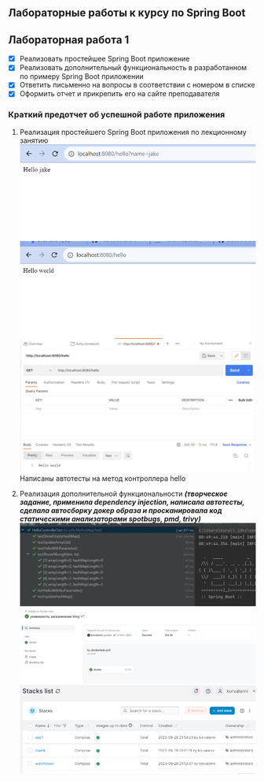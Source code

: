 ## Лабораторные работы к курсу по Spring Boot

## Лабораторная работа 1
- [x] Реализовать простейшее Spring Boot приложение
- [x] Реализовать дополнительный функциональность в разработанном по примеру Spring Boot приложении
- [x] Ответить письменно на вопросы в соответствии с номером в списке
- [x] Оформить отчет и прикрепить его на сайте преподавателя

### Краткий предотчет об успешной работе приложения

1. Реализация простейшего Spring Boot приложения по лекционному занятию
![скрин запроса](pics/1.png)
![скрин запроса](pics/2.png)
![скрин запроса](pics/3.png)
Написаны автотесты на метод контроллера hello

2. Реализация дополнительной функциональности 
***(творческое задание, применила dependency injection, написала автотесты, сделала автосборку докер образа
и просканировала код статическими анализаторами spotbugs, pmd, trivy)***
![скрин запроса](pics/5.png)
![скрин запроса](pics/8.png)
![скрин запроса](pics/9.png)
